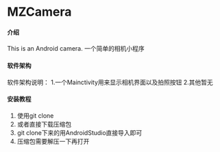 # MZCamera

#### 介绍
This is an Android camera.
一个简单的相机小程序

#### 软件架构
软件架构说明：
1.一个Mainctivity用来显示相机界面以及拍照按钮
2.其他暂无

#### 安装教程

1.  使用git clone
2.  或者直接下载压缩包
3.  git clone下来的用AndroidStudio直接导入即可
4.  压缩包需要解压一下再打开

